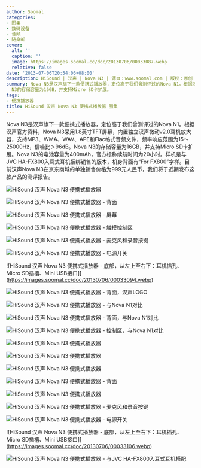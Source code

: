 ```yaml
---
author: Soomal
categories:
- 图集
- 数码设备
- 音频
- 随身听
cover:
  alt: ''
  caption: ''
  image: https://images.soomal.cc/doc/20130706/00033087.webp
  relative: false
date: '2013-07-06T20:54:06+08:00'
description: HiSound | 汉声 | Nova N3 | 源自：www.soomal.com | 版权：原创 |  平均/总评分：06.63/53
summary: Nova N3是汉声旗下一款便携式播放器，定位高于我们曾测评过的Nova N1。根据汉声官方资料，Nova N3采用1.8英寸TFT屏幕，内置独立汉声微动v2.0耳机放大器，支持MP3、WMA、WAV、APE和Flac格式音频文件，频率响应范围为15～25000Hz，信噪比＞96dB。Nova
  N3的存储容量为16GB，并支持Micro SD卡扩展。
tags:
- 便携播放器
title: HiSound 汉声 Nova N3 便携式播放器 图集
---
```


Nova N3是汉声旗下一款便携式播放器，定位高于我们曾测评过的Nova N1。根据汉声官方资料，Nova N3采用1.8英寸TFT屏幕，内置独立汉声微动v2.0耳机放大器，支持MP3、WMA、WAV、APE和Flac格式音频文件，频率响应范围为15～25000Hz，信噪比＞96dB。Nova N3的存储容量为16GB，并支持Micro SD卡扩展。Nova N3的电池容量为400mAh，官方标称续航时间为20小时。样机是与JVC HA-FX800入耳式耳机捆绑销售的版本，机身背面有“For FX800”字样。目前汉声Nova N3在京东商城的单独销售价格为999元人民币，我们将于近期发布这款产品的测评报告。



![HiSound 汉声 Nova N3 便携式播放器](https://images.soomal.cc/doc/20130706/00033088.webp)



![HiSound 汉声 Nova N3 便携式播放器 - 背面](https://images.soomal.cc/doc/20130706/00033089.webp)



![HiSound 汉声 Nova N3 便携式播放器 - 屏幕](https://images.soomal.cc/doc/20130706/00033090.webp)



![HiSound 汉声 Nova N3 便携式播放器 - 触摸控制区](https://images.soomal.cc/doc/20130706/00033091.webp)



![HiSound 汉声 Nova N3 便携式播放器 - 麦克风和录音按键](https://images.soomal.cc/doc/20130706/00033092.webp)



![HiSound 汉声 Nova N3 便携式播放器 - 电源开关](https://images.soomal.cc/doc/20130706/00033093.webp)



![HiSound 汉声 Nova N3 便携式播放器 - 底部，从左上至右下：耳机插孔、Micro SD插槽、Mini USB接口]](https://images.soomal.cc/doc/20130706/00033094.webp)



![HiSound 汉声 Nova N3 便携式播放器 - 背面，汉声LOGO](https://images.soomal.cc/doc/20130706/00033095.webp)



![HiSound 汉声 Nova N3 便携式播放器 - 与Nova N1对比](https://images.soomal.cc/doc/20130706/00033096.webp)



![HiSound 汉声 Nova N3 便携式播放器 - 背面，与Nova N1对比](https://images.soomal.cc/doc/20130706/00033097.webp)



![HiSound 汉声 Nova N3 便携式播放器 - 控制区，与Nova N1对比](https://images.soomal.cc/doc/20130706/00033098.webp)



![HiSound 汉声 Nova N3 便携式播放器](https://images.soomal.cc/doc/20130706/00033099.webp)



![HiSound 汉声 Nova N3 便携式播放器](https://images.soomal.cc/doc/20130706/00033100.webp)



![HiSound 汉声 Nova N3 便携式播放器](https://images.soomal.cc/doc/20130706/00033101.webp)



![HiSound 汉声 Nova N3 便携式播放器 - 背面](https://images.soomal.cc/doc/20130706/00033102.webp)



![HiSound 汉声 Nova N3 便携式播放器](https://images.soomal.cc/doc/20130706/00033103.webp)



![HiSound 汉声 Nova N3 便携式播放器 - 麦克风和录音按键](https://images.soomal.cc/doc/20130706/00033104.webp)



![HiSound 汉声 Nova N3 便携式播放器 - 电源开关](https://images.soomal.cc/doc/20130706/00033105.webp)



![HiSound 汉声 Nova N3 便携式播放器 - 底部，从左上至右下：耳机插孔、Micro SD插槽、Mini USB接口]](https://images.soomal.cc/doc/20130706/00033106.webp)



![HiSound 汉声 Nova N3 便携式播放器 - 与JVC HA-FX800入耳式耳机搭配](https://images.soomal.cc/doc/20130706/00033107.webp)
